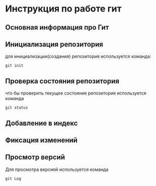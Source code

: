 # **Инструкция по работе гит** #

## Основная информация про Гит

## Инициализация репозитория

для инициализации(создания) репозитория используется команда:

    git init

## Проверка состояния репозитория

что бы проверить текущее состояние репозитория используется команда 

    git status

## Добавление в индекс

## Фиксация изменений

## Просмотр версий
Для просмотра версияй используется команда 

    git Log

## 
